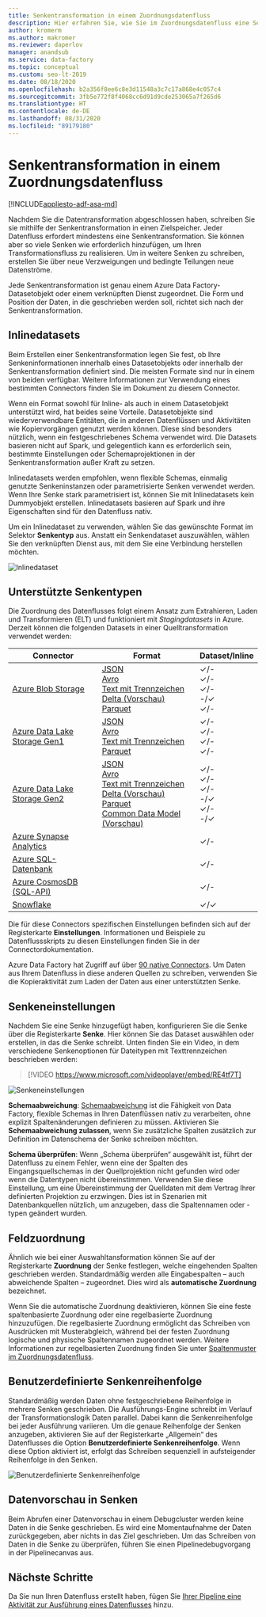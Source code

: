 ```yaml
---
title: Senkentransformation in einem Zuordnungsdatenfluss
description: Hier erfahren Sie, wie Sie im Zuordnungsdatenfluss eine Senkentransformation konfigurieren.
author: kromerm
ms.author: makromer
ms.reviewer: daperlov
manager: anandsub
ms.service: data-factory
ms.topic: conceptual
ms.custom: seo-lt-2019
ms.date: 08/18/2020
ms.openlocfilehash: b2a356f8ee6c8e3d11548a3c7c17a868e4c057c4
ms.sourcegitcommit: 3fb5e772f8f4068cc6d91d9cde253065a7f265d6
ms.translationtype: HT
ms.contentlocale: de-DE
ms.lasthandoff: 08/31/2020
ms.locfileid: "89179180"
---
```

# <a name="sink-transformation-in-mapping-data-flow"></a>Senkentransformation in einem Zuordnungsdatenfluss

[!INCLUDE[appliesto-adf-asa-md](includes/appliesto-adf-asa-md.md)]

Nachdem Sie die Datentransformation abgeschlossen haben, schreiben Sie sie mithilfe der Senkentransformation in einen Zielspeicher. Jeder Datenfluss erfordert mindestens eine Senkentransformation. Sie können aber so viele Senken wie erforderlich hinzufügen, um Ihren Transformationsfluss zu realisieren. Um in weitere Senken zu schreiben, erstellen Sie über neue Verzweigungen und bedingte Teilungen neue Datenströme.

Jede Senkentransformation ist genau einem Azure Data Factory-Datasetobjekt oder einem verknüpften Dienst zugeordnet. Die Form und Position der Daten, in die geschrieben werden soll, richtet sich nach der Senkentransformation.

## <a name="inline-datasets"></a>Inlinedatasets

Beim Erstellen einer Senkentransformation legen Sie fest, ob Ihre Senkeninformationen innerhalb eines Datasetobjekts oder innerhalb der Senkentransformation definiert sind. Die meisten Formate sind nur in einem von beiden verfügbar. Weitere Informationen zur Verwendung eines bestimmten Connectors finden Sie im Dokument zu diesem Connector.

Wenn ein Format sowohl für Inline- als auch in einem Datasetobjekt unterstützt wird, hat beides seine Vorteile. Datasetobjekte sind wiederverwendbare Entitäten, die in anderen Datenflüssen und Aktivitäten wie Kopiervorgängen genutzt werden können. Diese sind besonders nützlich, wenn ein festgeschriebenes Schema verwendet wird. Die Datasets basieren nicht auf Spark, und gelegentlich kann es erforderlich sein, bestimmte Einstellungen oder Schemaprojektionen in der Senkentransformation außer Kraft zu setzen.

Inlinedatasets werden empfohlen, wenn flexible Schemas, einmalig genutzte Senkeninstanzen oder parametrisierte Senken verwendet werden. Wenn Ihre Senke stark parametrisiert ist, können Sie mit Inlinedatasets kein Dummyobjekt erstellen. Inlinedatasets basieren auf Spark und ihre Eigenschaften sind für den Datenfluss nativ.

Um ein Inlinedataset zu verwenden, wählen Sie das gewünschte Format im Selektor **Senkentyp** aus. Anstatt ein Senkendataset auszuwählen, wählen Sie den verknüpften Dienst aus, mit dem Sie eine Verbindung herstellen möchten.

![Inlinedataset](media/data-flow/inline-selector.png "Inlinedataset")

##  <a name="supported-sink-types"></a><a name="supported-sinks"></a> Unterstützte Senkentypen

Die Zuordnung des Datenflusses folgt einem Ansatz zum Extrahieren, Laden und Transformieren (ELT) und funktioniert mit *Stagingdatasets* in Azure. Derzeit können die folgenden Datasets in einer Quelltransformation verwendet werden:

| Connector | Format | Dataset/Inline |
| --------- | ------ | -------------- |
| [Azure Blob Storage](connector-azure-blob-storage.md#mapping-data-flow-properties) | [JSON](format-json.md#mapping-data-flow-properties) <br> [Avro](format-avro.md#mapping-data-flow-properties) <br> [Text mit Trennzeichen](format-delimited-text.md#mapping-data-flow-properties) <br> [Delta (Vorschau)](format-delta.md) <br> [Parquet](format-parquet.md#mapping-data-flow-properties) | ✓/- <br> ✓/- <br> ✓/- <br> -/✓ <br> ✓/- |
| [Azure Data Lake Storage Gen1](connector-azure-data-lake-store.md#mapping-data-flow-properties) | [JSON](format-json.md#mapping-data-flow-properties) <br> [Avro](format-avro.md#mapping-data-flow-properties) <br> [Text mit Trennzeichen](format-delimited-text.md#mapping-data-flow-properties) <br> [Parquet](format-parquet.md#mapping-data-flow-properties)  | ✓/- <br> ✓/- <br> ✓/- <br> ✓/- |
| [Azure Data Lake Storage Gen2](connector-azure-data-lake-storage.md#mapping-data-flow-properties) | [JSON](format-json.md#mapping-data-flow-properties) <br> [Avro](format-avro.md#mapping-data-flow-properties) <br> [Text mit Trennzeichen](format-delimited-text.md#mapping-data-flow-properties) <br> [Delta (Vorschau)](format-delta.md) <br> [Parquet](format-parquet.md#mapping-data-flow-properties)  <br> [Common Data Model (Vorschau)](format-common-data-model.md#sink-properties) | ✓/- <br> ✓/- <br> ✓/- <br> -/✓ <br> ✓/- <br> -/✓ |
| [Azure Synapse Analytics](connector-azure-sql-data-warehouse.md#mapping-data-flow-properties) | | ✓/- |
| [Azure SQL-Datenbank](connector-azure-sql-database.md#mapping-data-flow-properties) | | ✓/- |
| [Azure CosmosDB (SQL-API)](connector-azure-cosmos-db.md#mapping-data-flow-properties) | | ✓/- |
| [Snowflake](connector-snowflake.md) | | ✓/✓ |

Die für diese Connectors spezifischen Einstellungen befinden sich auf der Registerkarte **Einstellungen**. Informationen und Beispiele zu Datenflussskripts zu diesen Einstellungen finden Sie in der Connectordokumentation. 

Azure Data Factory hat Zugriff auf über [90 native Connectors](connector-overview.md). Um Daten aus Ihrem Datenfluss in diese anderen Quellen zu schreiben, verwenden Sie die Kopieraktivität zum Laden der Daten aus einer unterstützten Senke.

## <a name="sink-settings"></a>Senkeneinstellungen

Nachdem Sie eine Senke hinzugefügt haben, konfigurieren Sie die Senke über die Registerkarte **Senke**. Hier können Sie das Dataset auswählen oder erstellen, in das die Senke schreibt. Unten finden Sie ein Video, in dem verschiedene Senkenoptionen für Dateitypen mit Texttrennzeichen beschrieben werden:

> [!VIDEO https://www.microsoft.com/videoplayer/embed/RE4tf7T]

![Senkeneinstellungen](media/data-flow/sink-settings.png "Senkeneinstellungen")

**Schemaabweichung**: [Schemaabweichung](concepts-data-flow-schema-drift.md) ist die Fähigkeit von Data Factory, flexible Schemas in Ihren Datenflüssen nativ zu verarbeiten, ohne explizit Spaltenänderungen definieren zu müssen. Aktivieren Sie **Schemaabweichung zulassen**, wenn Sie zusätzliche Spalten zusätzlich zur Definition im Datenschema der Senke schreiben möchten.

**Schema überprüfen**: Wenn „Schema überprüfen“ ausgewählt ist, führt der Datenfluss zu einem Fehler, wenn eine der Spalten des Eingangsquellschemas in der Quellprojektion nicht gefunden wird oder wenn die Datentypen nicht übereinstimmen. Verwenden Sie diese Einstellung, um eine Übereinstimmung der Quelldaten mit dem Vertrag Ihrer definierten Projektion zu erzwingen. Dies ist in Szenarien mit Datenbankquellen nützlich, um anzugeben, dass die Spaltennamen oder -typen geändert wurden.

## <a name="field-mapping"></a>Feldzuordnung

Ähnlich wie bei einer Auswahltansformation können Sie auf der Registerkarte **Zuordnung** der Senke festlegen, welche eingehenden Spalten geschrieben werden. Standardmäßig werden alle Eingabespalten – auch abweichende Spalten – zugeordnet. Dies wird als **automatische Zuordnung** bezeichnet.

Wenn Sie die automatische Zuordnung deaktivieren, können Sie eine feste spaltenbasierte Zuordnung oder eine regelbasierte Zuordnung hinzuzufügen. Die regelbasierte Zuordnung ermöglicht das Schreiben von Ausdrücken mit Musterabgleich, während bei der festen Zuordnung logische und physische Spaltennamen zugeordnet werden. Weitere Informationen zur regelbasierten Zuordnung finden Sie unter [Spaltenmuster im Zuordnungsdatenfluss](concepts-data-flow-column-pattern.md#rule-based-mapping-in-select-and-sink).

## <a name="custom-sink-ordering"></a>Benutzerdefinierte Senkenreihenfolge

Standardmäßig werden Daten ohne festgeschriebene Reihenfolge in mehrere Senken geschrieben. Die Ausführungs-Engine schreibt im Verlauf der Transformationslogik Daten parallel. Dabei kann die Senkenreihenfolge bei jeder Ausführung variieren. Um die genaue Reihenfolge der Senken anzugeben, aktivieren Sie auf der Registerkarte „Allgemein“ des Datenflusses die Option **Benutzerdefinierte Senkenreihenfolge**. Wenn diese Option aktiviert ist, erfolgt das Schreiben sequenziell in aufsteigender Reihenfolge in den Senken.

![Benutzerdefinierte Senkenreihenfolge](media/data-flow/custom-sink-ordering.png "Benutzerdefinierte Senkenreihenfolge")

## <a name="data-preview-in-sink"></a>Datenvorschau in Senken

Beim Abrufen einer Datenvorschau in einem Debugcluster werden keine Daten in die Senke geschrieben. Es wird eine Momentaufnahme der Daten zurückgegeben, aber nichts in das Ziel geschrieben. Um das Schreiben von Daten in die Senke zu überprüfen, führen Sie einen Pipelinedebugvorgang in der Pipelinecanvas aus.

## <a name="next-steps"></a>Nächste Schritte
Da Sie nun Ihren Datenfluss erstellt haben, fügen Sie [Ihrer Pipeline eine Aktivität zur Ausführung eines Datenflusses](concepts-data-flow-overview.md) hinzu.
